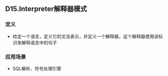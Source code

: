 ## D15.Interpreter解释器模式

### 定义
- 给定一个语言，定义它的文法表示，并定义一个解释器，这个解释器使用该标识来解释语言中的句子

### 应用场景
-  SQL解析、符号处理引擎